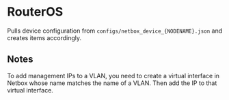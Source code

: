 RouterOS
========

Pulls device configuration from `configs/netbox_device_{NODENAME}.json` and creates items accordingly.

Notes
-----

To add management IPs to a VLAN, you need to create a virtual interface in Netbox whose name matches the name of a VLAN. Then add the IP to that virtual interface.
